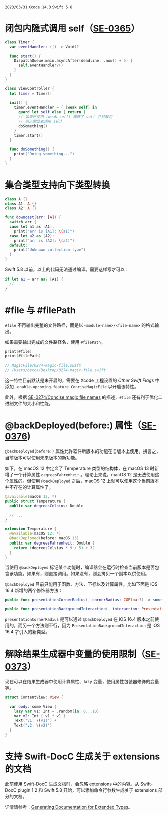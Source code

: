 <br>

`2023/03/31`  `Xcode 14.3`  `Swift 5.8` 

# 闭包内隐式调用 self（[SE-0365](https://github.com/apple/swift-evolution/blob/main/proposals/0365-implicit-self-weak-capture.md)）

```swift
class Timer {
  var eventHandler: (() -> Void)?
  
  func start() {
    DispatchQueue.main.asyncAfter(deadline: .now() + 5) {
      self.eventHandler?()
    }
  }
}

class ViewController {
  let timer = Timer()
  
  init() {
    timer.eventHandler = { [weak self] in
      guard let self else { return }
      // 如果已使用 [weak self] 捕获了 self 并且解包
      // 则无需显式调用 self
      doSomething()
    }
    timer.start()
  }
  
  func doSomething() {
    print("Doing something...")
  }
}
```

# 集合类型支持向下类型转换

```swift
class A {}
class A1: A {}
class A2: A {}

func downcast(arr: [A]) {
  switch arr {
  case let a1 as [A1]:
    print("arr is [A1]: \(a1)")
  case let a2 as [A2]:
    print("arr is [A2]: \(a2)")
  default:
    print("Unknown collection type")
  }
}
```

Swift 5.8 以前，以上的代码无法通过编译。需要这样写才可以：

```swift
if let a1 = arr as? [A1] {
  //...
}
```

# #file 与 #filePath

`#file` 不再输出完整的文件路径，而是以 `<module-name>/<file-name>` 的格式输出。

如果需要输出完成的文件路径名，使用 `#filePath`。

```swift
print(#file)
print(#filePath)

// MagicFile/0274-magic-file.swift
// /Users/becca/Desktop/0274-magic-file.swift
```

这一特性目前默认是未开启的，需要在 Xcode 工程设置的 *Other Swift Flags* 中添加 `-enable-upcoming-feature ConciseMagicFile` 以开启该特性。

此外，根据 [SE-0274/Concise magic file names](https://github.com/apple/swift-evolution/blob/main/proposals/0274-magic-file.md) 的描述，`#file`  还有利于优化二进制文件的大小和性能。

# @backDeployed(before:) 属性（[SE-0376](https://github.com/apple/swift-evolution/blob/main/proposals/0376-function-back-deployment.md))

`@backDeployed(before:)` 属性允许软件新版本的功能在旧版本上使用，换言之，当前版本可以使用未来版本的新功能。

如下，在 macOS 12 中定义了 Temperature 类型的结构体，在 macOS 13 时新增了一个计算属性 `degreesFahrenheit` 。理论上来说，macOS 12 是无法使用这个属性的。但使用 `@backDeployed` 之后，macOS 12 上就可以使用这个当前版本并不存在的计算属性了。

```swift
@available(macOS 12, *)
public struct Temperature {
  public var degreesCelsius: Double
  
  // ...
}

extension Temperature {
  @available(macOS 12, *)
  @backDeployed(before: macOS 13)
  public var degreesFahrenheit: Double {
    return (degreesCelsius * 9 / 5) + 32
  }
}
```

当使用 `@backDeployed` 标记某个功能时，编译器会在运行时检查当前版本是否包含该功能。如果有，则直接调用。如果没有，则会拷贝一个副本以供使用。

`@backDeployed` 目前只能用于函数、方法、下标以及计算属性。比如下面是 iOS 16.4 新增的两个修饰器方法：

```swift
public func presentationCornerRadius(_ cornerRadius: CGFloat?) -> some View

public func presentationBackgroundInteraction(_ interaction: PresentationBackgroundInteraction) -> some View
```

`presentationCornerRadius` 是可以通过 `@backDeployed` 在 iOS 16.4 版本之前使用的，而另一个方法则不行，因为 `PresentationBackgroundInteraction` 是 iOS 16.4 才引入的新类型。

# 解除结果生成器中变量的使用限制（[SE-0373](https://github.com/apple/swift-evolution/blob/main/proposals/0373-vars-without-limits-in-result-builders.md)）

现在可以在结果生成器中使用计算属性、lazy 变量，使用属性包装器修饰的变量等。

```swift
struct ContentView: View {
  
  var body: some View {
    lazy var v1: Int = .random(in: 0...10)
    var v2: Int { v1 * v1 }
    Text("v1: \(v1)") +
    Text("v2: \(v2)")
  }
}
```

# 支持 Swift-DocC 生成关于 extensions 的文档

此前使用 Swift-DocC 生成文档时，会忽略 extensions 中的内容。从 Swift-DocC plugin 1.2 和 Swift 5.8 开始，可以添加命令行参数生成关于 extensions 部分的文档。

详情请参考：[Generating Documentation for Extended Types](https://apple.github.io/swift-docc-plugin/documentation/swiftdoccplugin/generating-documentation-for-extended-types)。
